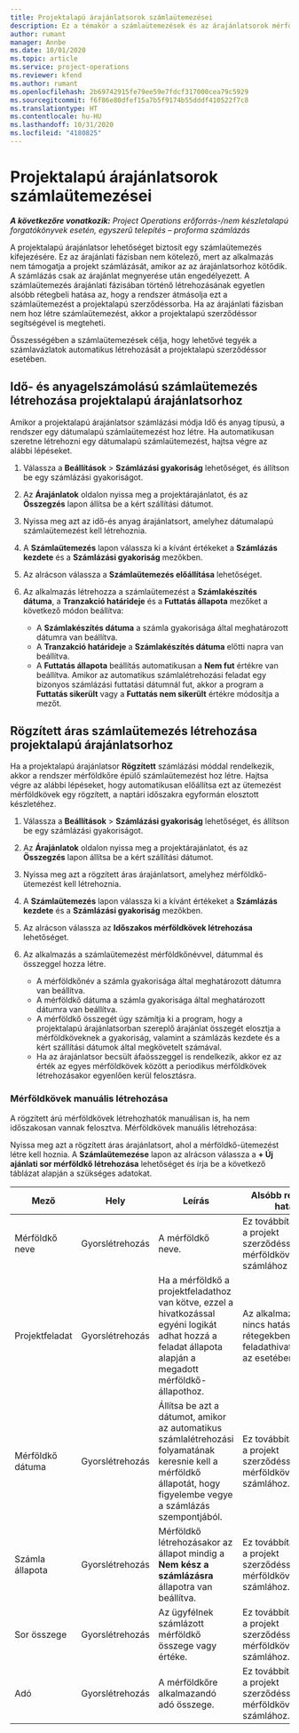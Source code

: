 ```yaml
---
title: Projektalapú árajánlatsorok számlaütemezései
description: Ez a témakör a számlaütemezések és az árajánlatsorok mérföldköveinek létrehozásával kapcsolatban tartalmaz tájékoztatást.
author: rumant
manager: Annbe
ms.date: 10/01/2020
ms.topic: article
ms.service: project-operations
ms.reviewer: kfend
ms.author: rumant
ms.openlocfilehash: 2b69742915fe79ee59e7fdcf317000cea79c5929
ms.sourcegitcommit: f6f86e80dfef15a7b5f9174b55dddf410522f7c8
ms.translationtype: HT
ms.contentlocale: hu-HU
ms.lasthandoff: 10/31/2020
ms.locfileid: "4180825"
---
```

# <a name="invoice-schedules-on-project-based-quote-lines"></a>Projektalapú árajánlatsorok számlaütemezései

_**A következőre vonatkozik:** Project Operations erőforrás-/nem készletalapú forgatókönyvek esetén, egyszerű telepítés – proforma számlázás_

A projektalapú árajánlatsor lehetőséget biztosít egy számlaütemezés kifejezésére. Ez az árajánlati fázisban nem kötelező, mert az alkalmazás nem támogatja a projekt számlázását, amikor az az árajánlatsorhoz kötődik. A számlázás csak az árajánlat megnyerése után engedélyezett. A számlaütemezés árajánlati fázisában történő létrehozásának egyetlen alsóbb rétegbeli hatása az, hogy a rendszer átmásolja ezt a számlaütemezést a projektalapú szerződéssorba. Ha az árajánlati fázisban nem hoz létre számlaütemezést, akkor a projektalapú szerződéssor segítségével is megteheti.

Összességében a számlaütemezések célja, hogy lehetővé tegyék a számlavázlatok automatikus létrehozását a projektalapú szerződéssor esetében. 

## <a name="create-a-time-and-material-invoice-schedule-for-a-project-based-quote-line"></a>Idő- és anyagelszámolású számlaütemezés létrehozása projektalapú árajánlatsorhoz

Amikor a projektalapú árajánlatsor számlázási módja Idő és anyag típusú, a rendszer egy dátumalapú számlaütemezést hoz létre. Ha automatikusan szeretne létrehozni egy dátumalapú számlaütemezést, hajtsa végre az alábbi lépéseket.

1. Válassza a **Beállítások** > **Számlázási gyakoriság** lehetőséget, és állítson be egy számlázási gyakoriságot.
2. Az **Árajánlatok** oldalon nyissa meg a projektárajánlatot, és az **Összegzés** lapon állítsa be a kért szállítási dátumot.
3. Nyissa meg azt az idő-és anyag árajánlatsort, amelyhez dátumalapú számlaütemezést kell létrehoznia. 
4. A **Számlaütemezés** lapon válassza ki a kívánt értékeket a **Számlázás kezdete** és a **Számlázási gyakoriság** mezőkben. 
5. Az alrácson válassza a **Számlaütemezés előállítása** lehetőséget.
6. Az alkalmazás létrehozza a számlaütemezést a **Számlakészítés dátuma**, a **Tranzakció határideje** és a **Futtatás állapota** mezőket a következő módon beállítva:

    - A **Számlakészítés dátuma** a számla gyakorisága által meghatározott dátumra van beállítva.
    - A **Tranzakció határideje** a **Számlakészítés dátuma** előtti napra van beállítva.
    - A **Futtatás állapota** beállítás automatikusan a **Nem fut** értékre van beállítva. Amikor az automatikus számlalétrehozási feladat egy bizonyos számlázási futtatási dátumnál fut, akkor a program a **Futtatás sikerült** vagy a **Futtatás nem sikerült** értékre módosítja a mezőt.

## <a name="create-a-fixed-price-invoice-schedule-for-a-project-based-quote-line"></a>Rögzített áras számlaütemezés létrehozása projektalapú árajánlatsorhoz

Ha a projektalapú árajánlatsor **Rögzített** számlázási móddal rendelkezik, akkor a rendszer mérföldkőre épülő számlaütemezést hoz létre. Hajtsa végre az alábbi lépéseket, hogy automatikusan előállítsa ezt az ütemezést mérföldkövek egy rögzített, a naptári időszakra egyformán elosztott készletéhez.

1. Válassza a **Beállítások** > **Számlázási gyakoriság** lehetőséget, és állítson be egy számlázási gyakoriságot.
2. Az **Árajánlatok** oldalon nyissa meg a projektárajánlatot, és az **Összegzés** lapon állítsa be a kért szállítási dátumot.
3. Nyissa meg azt a rögzített áras árajánlatsort, amelyhez mérföldkő-ütemezést kell létrehoznia. 
4. A **Számlaütemezés** lapon válassza ki a kívánt értékeket a **Számlázás kezdete** és a **Számlázási gyakoriság** mezőkben. 
5. Az alrácson válassza az **Időszakos mérföldkövek létrehozása** lehetőséget.
6. Az alkalmazás a számlaütemezést mérföldkőnévvel, dátummal és összeggel hozza létre.

    - A mérföldkőnév a számla gyakorisága által meghatározott dátumra van beállítva.
    - A mérföldkő dátuma a számla gyakorisága által meghatározott dátumra van beállítva.
    - A mérföldkő összegét úgy számítja ki a program, hogy a projektalapú árajánlatsorban szereplő árajánlat összegét elosztja a mérföldköveknek a gyakoriság, valamint a számlázás kezdete és a kért szállítási dátumok által megkövetelt számával.
    - Ha az árajánlatsor becsült áfaösszeggel is rendelkezik, akkor ez az érték az egyes mérföldkövek között a periodikus mérföldkövek létrehozásakor egyenlően kerül felosztásra.

### <a name="manually-create-milestones"></a>Mérföldkövek manuális létrehozása

A rögzített árú mérföldkövek létrehozhatók manuálisan is, ha nem időszakosan vannak felosztva. Mérföldkövek manuális létrehozása:

Nyissa meg azt a rögzített áras árajánlatsort, ahol a mérföldkő-ütemezést létre kell hoznia. A **Számlaütemezése** lapon az alrácson válassza a **+ Új ajánlati sor mérföldkő létrehozása** lehetőséget és írja be a következő táblázat alapján a szükséges adatokat.

| **Mező** | **Hely** | **Leírás** | **Alsóbb rétegbeli hatás** |
| --- | --- | --- | --- |
| Mérföldkő neve | Gyorslétrehozás | A mérföldkő neve. | Ez továbbításra kerül a projekt szerződéssor-mérföldkövéhez és a számlához |
| Projektfeladat | Gyorslétrehozás | Ha a mérföldkő a projektfeladathoz van kötve, ezzel a hivatkozással egyéni logikát adhat hozzá a feladat állapota alapján a megadott mérföldkő-állapothoz. | Az alkalmazásnak nincs hatása alsóbb rétegekben ennek a feladathivatkozásnak az esetében. |
| Mérföldkő dátuma | Gyorslétrehozás | Állítsa be azt a dátumot, amikor az automatikus számlalétrehozási folyamatának keresnie kell a mérföldkő állapotát, hogy figyelembe vegye a számlázás szempontjából. | Ez továbbításra kerül a projekt szerződéssor-mérföldkövéhez és a számlához. |
| Számla állapota | Gyorslétrehozás | Mérföldkő létrehozásakor az állapot mindig a **Nem kész a számlázásra** állapotra van beállítva. | Ez továbbításra kerül a projekt szerződéssor-mérföldkövéhez és a számlához. |
| Sor összege | Gyorslétrehozás | Az ügyfélnek számlázott mérföldkő összege vagy értéke. | Ez továbbításra kerül a projekt szerződéssor-mérföldkövéhez és a számlához. |
| Adó | Gyorslétrehozás | A mérföldkőre alkalmazandó adó összege. | Ez továbbításra kerül a projekt szerződéssor-mérföldkövéhez és a számlához. |
